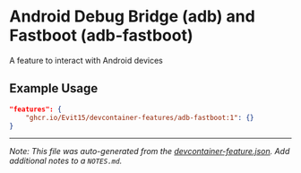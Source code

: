 
# Android Debug Bridge (adb) and Fastboot (adb-fastboot)

A feature to interact with Android devices

## Example Usage

```json
"features": {
    "ghcr.io/Evit15/devcontainer-features/adb-fastboot:1": {}
}
```





---

_Note: This file was auto-generated from the [devcontainer-feature.json](https://github.com/Evit15/devcontainer-features/blob/main/src/adb-fastboot/devcontainer-feature.json).  Add additional notes to a `NOTES.md`._

